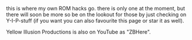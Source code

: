 this is where my own ROM hacks go. there is only one at the moment, but there will soon be more so be on the lookout for those by just checking on Y-I-P-stuff (if you want you can also favourite this page or star it as well). 

Yellow Illusion Productions is also on YouTube as "ZBHere". 
